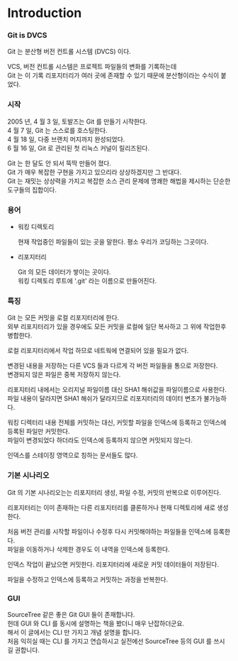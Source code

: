 # Introduction

### Git is DVCS

Git 는 분산형 버전 컨트롤 시스템 (DVCS) 이다.

VCS, 버전 컨트롤 시스템은 프로젝트 파일들의 변화를 기록하는데  
Git 는 이 기록 리포지터리가 여러 곳에 존재할 수 있기 때문에 분산형이라는 수식이 붙었다.


### 시작

2005 년, 4 월 3 일, 토발즈는  Git 를 만들기 시작한다.  
4 월 7 일, Git 는 스스로를 호스팅한다.  
4 월 18 일, 다중 브랜치 머지까지 완성되었다.  
6 월 16 일, Git 로 관리된 첫 리눅스 커널이 릴리즈된다.

Git 는 한 달도 안 되서 뚝딱 만들어 졌다.  
Git 가 매우 복잡한 구현을 가지고 있으리라 상상하겠지만 그 반대다.  
Git 는 재밋는 상상력을 가지고 복잡한 소스 관리 문제에 명쾌한 해법을 제시하는 단순한 도구들의 집합이다.


### 용어

* 워킹 디렉토리

	현재 작업중인 파일들이 있는 곳을 말한다.
	평소 우리가 코딩하는 그곳이다.

* 리포지터리

	Git 의 모든 데이터가 쌓이는 곳이다.  
	워킹 디렉토리 루트에 '.git' 라는 이름으로 만들어진다.


### 특징

Git 는 모든 커밋을 로컬 리포지터리에 한다.  
외부 리포지터리가 있을 경우에도 모든 커밋을 로컬에 일단 복사하고 그 위에 작업한후 병합한다.

로컬 리포지터리에서 작업 하므로 네트웍에 연결되어 있을 필요가 없다.

변경된 내용을 저장하는 다른 VCS 들과 다르게 각 버전 파일들을 통으로 저장한다.  
변경되지 않은 파일은 중복 저장하지 않는다.

리포지터리 내에서는 오리지널 파일이름 대신 SHA1 해쉬값을 파일이름으로 사용한다.  
파일 내용이 달라지면 SHA1 해쉬가 달라지므로 리포지터리의 데이터 변조가 불가능하다.

워킹 디렉터리 내용 전체를 커밋하는 대신, 커밋할 파일을 인덱스에 등록하고 인덱스에 등록된 파일만 커밋한다.  
파일이 변경되었다 하더라도 인덱스에 등록하지 않으면 커밋되지 않는다.

인덱스를 스테이징 영역으로 칭하는 문서들도 많다.


### 기본 시나리오

Git 의 기본 시나리오는는 리포지터리 생성, 파일 수정, 커밋의 반복으로 이루어진다.

리포지터리는 이미 존재하는 다른 리포지터리를 클론하거나 현재 디렉토리에 새로 생성한다.

처음 버전 관리를 시작할 파일이나 수정후 다시 커밋해야하는 파일들을 인덱스에 등록한다.  
파일을 이동하거나 삭제한 경우도 이 내역을 인덱스에 등록한다.

인덱스 작업이 끝났으면 커밋한다.
리포지터리에 새로운 커밋 데이터들이 저장된다.

파일을 수정하고 인덱스에 등록하고 커밋하는 과정을 반복한다.

### GUI

SourceTree 같은 좋은 Git GUI 들이 존재합니다.  
헌데 GUI 와 CLI 를 동시에 설명하는 책을 봤더니 매우 난잡하더군요.  
해서 이 글에서는 CLI 만 가지고 개념 설명을 합니다.  
처음 익히실 때는 CLI 를 가지고 연습하시고 실전에선 SourceTree 등의 GUI 를 쓰시길 권합니다.

